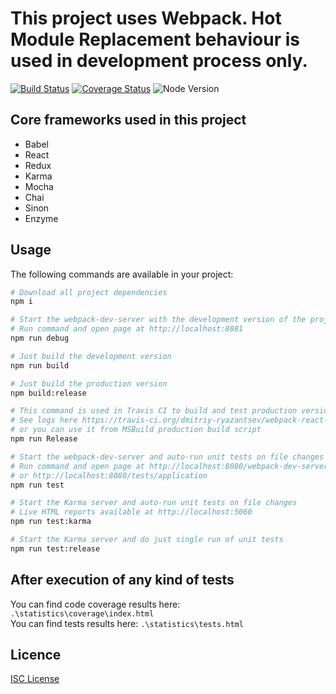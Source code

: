 # This project uses Webpack. Hot Module Replacement behaviour is used in development process only.
[![Build Status](https://secure.travis-ci.org/dmitriy-ryazantsev/webpack-react-redux-karma-mocha-chai-sinon-enzyme.svg?branch=master)](https://travis-ci.org/dmitriy-ryazantsev/webpack-react-redux-karma-mocha-chai-sinon-enzyme)
[![Coverage Status](https://coveralls.io/repos/github/dmitriy-ryazantsev/webpack-react-redux-karma-mocha-chai-sinon-enzyme/badge.svg?branch=master)](https://coveralls.io/github/dmitriy-ryazantsev/webpack-react-redux-karma-mocha-chai-sinon-enzyme?branch=master)
![Node Version](https://img.shields.io/node/v/webpack-react-redux-karma-mocha-chai-sinon-enzyme.svg "Node Version")

## Core frameworks used in this project
- Babel
- React
- Redux
- Karma
- Mocha
- Chai
- Sinon
- Enzyme

## Usage
The following commands are available in your project:
```bash
# Download all project dependencies
npm i

# Start the webpack-dev-server with the development version of the project
# Run command and open page at http://localhost:8081
npm run debug

# Just build the development version
npm run build

# Just build the production version
npm build:release

# This command is used in Travis CI to build and test production version
# See logs here https://travis-ci.org/dmitriy-ryazantsev/webpack-react-redux-karma-mocha-chai-sinon-enzyme
# or you can use it from MSBuild production build script
npm run Release

# Start the webpack-dev-server and auto-run unit tests on file changes
# Run command and open page at http://localhost:8080/webpack-dev-server
# or http://localhost:8080/tests/application
npm run test

# Start the Karma server and auto-run unit tests on file changes
# Live HTML reports available at http://localhost:5060
npm run test:karma

# Start the Karma server and do just single run of unit tests
npm run test:release
```
## After execution of any kind of tests
You can find code coverage results here: `.\statistics\coverage\index.html`  
You can find tests results here: `.\statistics\tests.html`
## Licence
[ISC License](https://en.wikipedia.org/wiki/ISC_license)
